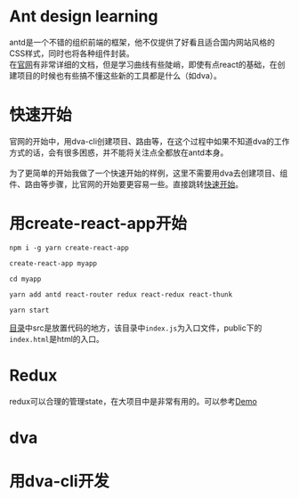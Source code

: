 # Ant design learning
antd是一个不错的组织前端的框架，他不仅提供了好看且适合国内网站风格的CSS样式，同时也将各种组件封装。<br>
在[官网](https://ant.design/components/menu-cn/)有非常详细的文档，但是学习曲线有些陡峭，即使有点react的基础，在创建项目的时候也有些搞不懂这些新的工具都是什么（如dva）。
# 快速开始
官网的开始中，用dva-cli创建项目、路由等，在这个过程中如果不知道dva的工作方式的话，会有很多困惑，并不能将关注点全都放在antd本身。<br><br>
为了更简单的开始我做了一个快速开始的样例，这里不需要用dva去创建项目、组件、路由等步骤，比官网的开始要更容易一些。直接跳转[快速开始](quickstart/)。
# 用create-react-app开始
```
npm i -g yarn create-react-app

create-react-app myapp

cd myapp

yarn add antd react-router redux react-redux react-thunk

yarn start
```
[目录](create-react-app/)中src是放置代码的地方，该目录中`index.js`为入口文件，public下的`index.html`是html的入口。
# Redux 
redux可以合理的管理state，在大项目中是非常有用的。可以参考[Demo](redux/)
# dva
# 用dva-cli开发

